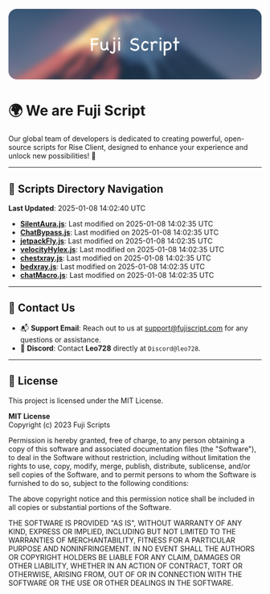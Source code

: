 ![Banner](.github/b.webp)

# 🌍 **We are Fuji Script**

Our global team of developers is dedicated to creating powerful, open-source scripts for Rise Client, designed to enhance your experience and unlock new possibilities! 🌟

---
<!-- SCRIPTS_NAVIGATION_START -->
## 📂 **Scripts Directory Navigation**

**Last Updated**: 2025-01-08 14:02:40 UTC

- **[SilentAura.js](scripts/SilentAura.js)**: Last modified on 2025-01-08 14:02:35 UTC
- **[ChatBypass.js](scripts/ChatBypass.js)**: Last modified on 2025-01-08 14:02:35 UTC
- **[jetpackFly.js](scripts/jetpackFly.js)**: Last modified on 2025-01-08 14:02:35 UTC
- **[velocityHylex.js](scripts/velocityHylex.js)**: Last modified on 2025-01-08 14:02:35 UTC
- **[chestxray.js](scripts/chestxray.js)**: Last modified on 2025-01-08 14:02:35 UTC
- **[bedxray.js](scripts/bedxray.js)**: Last modified on 2025-01-08 14:02:35 UTC
- **[chatMacro.js](scripts/chatMacro.js)**: Last modified on 2025-01-08 14:02:35 UTC

<!-- SCRIPTS_NAVIGATION_END -->

---

## 💬 **Contact Us**  
- 📬 **Support Email**: Reach out to us at [support@fujiscript.com](mailto:support@fujiscript.com) for any questions or assistance.  
- 💬 **Discord**: Contact **Leo728** directly at `Discord@leo728`.

---

## 📜 **License**

This project is licensed under the MIT License.  

**MIT License**  
Copyright (c) 2023 Fuji Scripts  

Permission is hereby granted, free of charge, to any person obtaining a copy of this software and associated documentation files (the "Software"), to deal in the Software without restriction, including without limitation the rights to use, copy, modify, merge, publish, distribute, sublicense, and/or sell copies of the Software, and to permit persons to whom the Software is furnished to do so, subject to the following conditions:  

The above copyright notice and this permission notice shall be included in all copies or substantial portions of the Software.  

THE SOFTWARE IS PROVIDED "AS IS", WITHOUT WARRANTY OF ANY KIND, EXPRESS OR IMPLIED, INCLUDING BUT NOT LIMITED TO THE WARRANTIES OF MERCHANTABILITY, FITNESS FOR A PARTICULAR PURPOSE AND NONINFRINGEMENT. IN NO EVENT SHALL THE AUTHORS OR COPYRIGHT HOLDERS BE LIABLE FOR ANY CLAIM, DAMAGES OR OTHER LIABILITY, WHETHER IN AN ACTION OF CONTRACT, TORT OR OTHERWISE, ARISING FROM, OUT OF OR IN CONNECTION WITH THE SOFTWARE OR THE USE OR OTHER DEALINGS IN THE SOFTWARE.  
